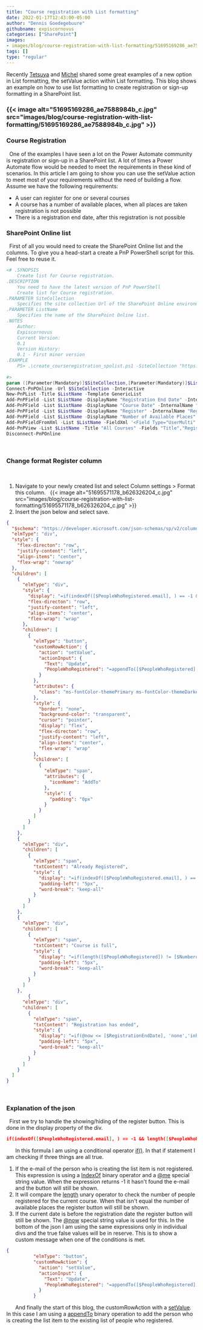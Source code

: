 ```yaml
---
title: "Course registration with List formatting"
date: 2022-01-17T12:43:00-05:00
author: "Dennis Goedegebuure"
githubname: expiscornovus
categories: ["SharePoint"]
images:
- images/blog/course-registration-with-list-formatting/51695169286_ae7588984b_c.jpg
tags: []
type: "regular"
---
```


Recently [Tetsuya](https://twitter.com/techan_k) and [Michel](https://twitter.com/michelcarlo) shared
some great examples of a new option in List formatting, the setValue
action within List formatting. This blog shows an example on how to use
list formatting to create registration or sign-up formatting in a
SharePoint list. 

### {{< image alt="51695169286_ae7588984b_c.jpg" src="images/blog/course-registration-with-list-formatting/51695169286_ae7588984b_c.jpg" >}}

### Course Registration 
 
One of the examples I have seen a lot on the Power Automate community is
registration or sign-up in a SharePoint list. A lot of times a Power
Automate flow would be needed to meet the requirements in these kind of
scenarios. In this article I am going to show you can use the setValue
action to meet most of your requirements without the need of building a
flow.
 
Assume we have the following requirements:

- A user can register for one or several courses
- A course has a number of available places, when all places are taken
registration is not possible
- There is a registration end date, after this registration is not
possible
 
### SharePoint Online list
 
First of all you would need to create the SharePoint Online list and the
columns. To give you a head-start a create a PnP PowerShell script for
this. Feel free to reuse it.
 
 
 
```powershell
<# .SYNOPSIS
    Create list for Course registration.
.DESCRIPTION
    You need to have the latest version of PnP PowerShell
    Create list for Course registration.
.PARAMETER SiteCollection
    Specifies the site collection Url of the SharePoint Online environment.
.PARAMETER ListName
    Specifies the name of the SharePoint Online list.
.NOTES
    Author:
    Expiscornovus
    Current Version:
    0.1
    Version History:
    0.1 - First minor version
.EXAMPLE
    PS> .\create_courseregistration_spolist.ps1 -SiteCollection "https://contoso.sharepoint.com/sites/formatting" -ListName "Courses"
   
#>
param ([Parameter(Mandatory)]$SiteCollection,[Parameter(Mandatory)]$ListName)
Connect-PnPOnline -Url $SiteCollection -Interactive
New-PnPList -Title $ListName -Template GenericList
Add-PnPField -List $ListName -DisplayName "Registration End Date" -InternalName "RegistrationEndDate" -Type DateTime
Add-PnPField -List $ListName -DisplayName "Course Date" -InternalName "CourseDate" -Type DateTime
Add-PnPField -List $ListName -DisplayName "Register" -InternalName "Register" -Type Text
Add-PnPField -List $ListName -DisplayName "Number of Available Places" -InternalName "NumberofPlaces" -Type Number
Add-PnPFieldFromXml -List $ListName -FieldXml '<Field Type="UserMulti" DisplayName="People Who Registered" UserSelectionMode="PeopleOnly" StaticName="PeopleWhoRegistered" Name="PeopleWhoRegistered" Mult="TRUE" />'
Add-PnPView -List $ListName -Title "All Courses" -Fields "Title","RegistrationEndDate","CourseDate","Register","NumberofPlaces","PeopleWhoRegistered"
Disconnect-PnPOnline
```
 
 
 
### Change format Register column 
 
1.  Navigate to your newly created list and select Column settings \>
Format this column.
 
{{< image alt="51695571178_b626326204_c.jpg" src="images/blog/course-registration-with-list-formatting/51695571178_b626326204_c.jpg" >}}
 
1. Insert the json below and select save.
 
 
 
```json
{
  "$schema": "https://developer.microsoft.com/json-schemas/sp/v2/column-formatting.schema.json",
  "elmType": "div",
  "style": {
    "flex-directon": "row",
    "justify-content": "left",
    "align-items": "center",
    "flex-wrap": "nowrap"
  },
  "children": [
    {
      "elmType": "div",
      "style": {
        "display": "=if(indexOf([$PeopleWhoRegistered.email], ) == -1 && length([$PeopleWhoRegistered]) != [$NumberofPlaces] && @now <= [$RegistrationEndDate], 'inherit','none')",
        "flex-directon": "row",
        "justify-content": "left",
        "align-items": "center",
        "flex-wrap": "wrap"
      },
      "children": [
        {
          "elmType": "button",
          "customRowAction": {
            "action": "setValue",
            "actionInput": {
              "Text": "Update",
              "PeopleWhoRegistered": "=appendTo([$PeopleWhoRegistered], )"
            }
          },
          "attributes": {
            "class": "ms-fontColor-themePrimary ms-fontColor-themeDarker--hover"
          },
          "style": {
            "border": "none",
            "background-color": "transparent",
            "cursor": "pointer",
            "display": "flex",
            "flex-directon": "row",
            "justify-content": "left",
            "align-items": "center",
            "flex-wrap": "wrap"
          },
          "children": [
            {
              "elmType": "span",
              "attributes": {
                "iconName": "AddTo"
              },
              "style": {
                "padding": "0px"
              }
            }
          ]
        }
      ]
    },
    {
      "elmType": "div",
      "children": [
        {
          "elmType": "span",
          "txtContent": "Already Registered",
          "style": {
            "display": "=if(indexOf([$PeopleWhoRegistered.email], ) == -1, 'none','inherit')",
            "padding-left": "5px",
            "word-break": "keep-all"
          }
        }
      ]
    },
    {
      "elmType": "div",
      "children": [
        {
          "elmType": "span",
          "txtContent": "Course is full",
          "style": {
            "display": "=if(length([$PeopleWhoRegistered]) != [$NumberofPlaces], 'none','inherit')",
            "padding-left": "5px",
            "word-break": "keep-all"
          }
        }
      ]
    },
        {
      "elmType": "div",
      "children": [
        {
          "elmType": "span",
          "txtContent": "Registration has ended",
          "style": {
            "display": "=if(@now <= [$RegistrationEndDate], 'none','inherit')",
            "padding-left": "5px",
            "word-break": "keep-all"
          }
        }
      ]
    }
  ]
}
```
 
 
 
### Explanation of the json 
 
First we try to handle the showing/hiding of the register button. This
is done in the display property of the div.
 
 
 
```json
if(indexOf([$PeopleWhoRegistered.email], ) == -1 && length([$PeopleWhoRegistered]) != [$NumberofPlaces] && @now <= [$RegistrationEndDate], 'inherit','none')
```
 
 
 
In this formula I am using a conditional
operator [if()](https://docs.microsoft.com/sharepoint/dev/declarative-customization/formatting-syntax-reference#expressions).
In that if statement I am checking if three things are all true.

1.  If the e-mail of the person who is creating the list item is not
registered. This expression is using
a [IndexOf](https://docs.microsoft.com/sharepoint/dev/declarative-customization/formatting-syntax-reference#operators) binary
operator and
a [@me](https://docs.microsoft.com/sharepoint/dev/declarative-customization/formatting-syntax-reference#special-string-values) special
string value. When the expression returns -1 it hasn't found the e-mail
and the button will still be shown.
2. It will compare
the [length](https://docs.microsoft.com/sharepoint/dev/declarative-customization/formatting-syntax-reference#operators) unary
operator to check the number of people registered for the current
course. When that isn't equal the number of available places the
register button will still be shown.
3. If the current date is before the registration date the register
button will still be shown.
The [@now](https://docs.microsoft.com/sharepoint/dev/declarative-customization/formatting-syntax-reference#special-string-values) special
string value is used for this.
In the bottom of the json I am using the same expressions only in
individual divs and the true false values will be in reserve. This is to
show a custom message when one of the conditions is met.
 
 
 
```json
{
          "elmType": "button",
          "customRowAction": {
            "action": "setValue",
            "actionInput": {
              "Text": "Update",
              "PeopleWhoRegistered": "=appendTo([$PeopleWhoRegistered], )"
            }
          }
```
 
 
 
And finally the start of this blog, the customRowAction with
a [setValue](https://docs.microsoft.com/sharepoint/dev/declarative-customization/formatting-syntax-reference#customrowaction).
In this case I am using
a [appendTo](https://docs.microsoft.com/sharepoint/dev/declarative-customization/formatting-syntax-reference#operators) binary
operation to add the person who is creating the list item to the
existing list of people who registered.
